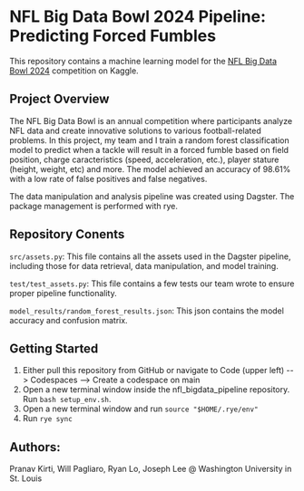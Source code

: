 # NFL Big Data Bowl 2024 Pipeline: Predicting Forced Fumbles

This repository contains a machine learning model for the [NFL Big Data Bowl 2024](https://www.kaggle.com/competitions/nfl-big-data-bowl-2024) competition on Kaggle.

## Project Overview

The NFL Big Data Bowl is an annual competition where participants analyze NFL data and create innovative solutions to various football-related problems. In this project, my team and I train a random forest classification model to predict when a tackle will result in a forced fumble based on field position, charge caracteristics (speed, acceleration, etc.), player stature (height, weight, etc) and more. The model achieved an accuracy of 98.61% with a low rate of false positives and false negatives.

The data manipulation and analysis pipeline was created using Dagster. The package management is performed with rye. 

## Repository Conents

`src/assets.py`: This file contains all the assets used in the Dagster pipeline, including those for data retrieval, data manipulation, and model training.

`test/test_assets.py`: This file contains a few tests our team wrote to ensure proper pipeline functionality. 

`model_results/random_forest_results.json`: This json contains the model accuracy and confusion matrix.

## Getting Started
1. Either pull this repository from GitHub or navigate to Code (upper left) --> Codespaces --> Create a codespace on main
2. Open a new terminal window inside the nfl_bigdata_pipeline repository. Run `bash setup_env.sh`.
3. Open a new terminal window and run `source "$HOME/.rye/env"`
4. Run `rye sync`

## Authors:
Pranav Kirti, Will Pagliaro, Ryan Lo, Joseph Lee @ Washington University in St. Louis

